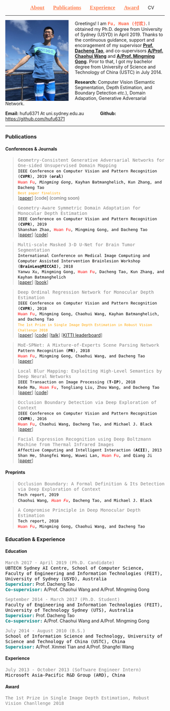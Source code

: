 &nbsp; &nbsp; &nbsp; &nbsp; &nbsp; &nbsp; &nbsp; &nbsp; &nbsp; &nbsp; <a href="#aboutme" style="color:coral; font-family:fantasy; font-size: 120%;">**About**</a> &nbsp; &nbsp; &nbsp; <a href="#publication" style="color:coral; font-family:fantasy; font-size: 120%;">**Publications**</a> &nbsp; &nbsp; &nbsp; <a href="#experience" style="color:coral; font-family:fantasy; font-size: 120%;">**Experience**</a> &nbsp; &nbsp; &nbsp; <a href="#award" style="color:coral; font-family:fantasy; font-size: 120%;">**Award**</a> &nbsp; &nbsp; &nbsp; CV       

---
<a name="aboutme"></a>
<img align="left" width="200" height="255" src="photo/huanfu_photo.JPG" style="padding-right: 20px">

Greetings! I am <tt style="color:Tomato; font-size: 100%;">**Fu, Huan (付欢)**</tt>. I obtained my Ph.D. degree from University of Sydney (USYD) in April 2019. Thanks to the continuous guidance, support and encoragement of my supervisor [**Prof. Dacheng Tao**](https://sydney.edu.au/engineering/people/dacheng.tao.php), and co-supervisors [**A/Prof. Chaohui Wang**](http://igm.univ-mlv.fr/~cwang/index.php) and [**A/Prof. Mingming Gong**](https://mgong2.github.io/). Piror to that, I got my bachelor degree from University of Science and Technology of China (USTC) in July 2014.

**Research:** Computer Vision (Semantic Segmentation, Depth Estimation, and Boundary Detection *etc.*), Domain Adapation, Generative Adversarial Network.

**Email:** hufu6371 At uni.sydney.edu.au &nbsp; &nbsp; &nbsp; &nbsp; &nbsp; &nbsp; **Github:** <https://github.com/hufu6371>

---
<a name="publication"></a>
### Publications
#### Conferences & Journals
><tt style="color:grey; font-size: 100%;">Geometry-Consistent Generative Adversarial Networks for One-sided Unsupervised Domain Mapping</tt> <br/>
><tt style="color:black; font-size: 90%;">IEEE Conference on Computer Vision and Pattern Recognition (**CVPR**), 2019 (**oral**)</tt> <br/>
><tt style="color:red; font-size: 90%;">Huan Fu<sup>*</sup></tt><tt style="color:black; font-size: 90%;">, Mingming Gong<sup>*</sup>, Kayhan Batmanghelich, Kun Zhang, and Dacheng Tao</tt> <br/>
<tt style="color:orange; font-size: 80%;">Best paper finalists</tt><br/>
>\[[paper](https://arxiv.org/abs/1809.05852)\] \[code\] (coming soon) <br/>

><tt style="color:grey; font-size: 100%;">Geometry-Aware Symmetric Domain Adaptation for Monocular Depth Estimation</tt> <br/>
><tt style="color:black; font-size: 90%;">IEEE Conference on Computer Vision and Pattern Recognition (**CVPR**), 2019</tt> <br/>
><tt style="color:black; font-size: 90%;">Shanshan Zhao, </tt><tt style="color:red; font-size: 90%;">Huan Fu</tt><tt style="color:black; font-size: 90%;">, Mingming Gong, and Dacheng Tao</tt> <br/>
>\[[paper](https://arxiv.org/abs/1904.01870)\] \[[code](https://github.com/sshan-zhao/GASDA)\] <br/>

><tt style="color:grey; font-size: 100%;">Multi-scale Masked 3-D U-Net for Brain Tumor Segmentation</tt> <br/>
><tt style="color:black; font-size: 90%;">International Conference on Medical Image Computing and Computer Assisted Intervention Brainlesion Workshop (**BrainLes@MICCAI**), 2018</tt> <br/>
><tt style="color:black; font-size: 90%;">Yanwu Xu, Mingming Gong, </tt><tt style="color:red; font-size: 90%;">Huan Fu</tt><tt style="color:black; font-size: 90%;">, Dacheng Tao, Kun Zhang, and Kayhan Batmanghelich</tt> <br/>
>\[[paper](https://link.springer.com/chapter/10.1007/978-3-030-11726-9_20)\] \[[book](https://www.springer.com/gp/book/9783030117221)\]<br/>

><tt style="color:grey; font-size: 100%;">Deep Ordinal Regression Network for Monocular Depth Estimation</tt> <br/>
><tt style="color:black; font-size: 90%;">IEEE Conference on Computer Vision and Pattern Recognition (**CVPR**), 2018</tt> <br/>
><tt style="color:red; font-size: 90%;">Huan Fu</tt><tt style="color:black; font-size: 90%;">, Mingming Gong, Chaohui Wang, Kayhan Batmanghelich, and Dacheng Tao</tt> <br/>
<tt style="color:orange; font-size: 80%;">The 1st Prize in Single Image Depth Estimation in Robust Vision Challenge 2018</tt><br/>
>\[[paper](https://arxiv.org/abs/1806.02446)\] \[[code](https://github.com/hufu6371/DORN)\] \[[talk](https://www.youtube.com/watch?v=EbMGyJdw2R4)\] \[[KITTI leaderboard](http://www.cvlibs.net/datasets/kitti/eval_depth.php?benchmark=depth_prediction)\]<br/>

><tt style="color:grey; font-size: 100%;">MoE-SPNet: A Mixture-of-Experts Scene Parsing Network</tt> <br/>
><tt style="color:black; font-size: 90%;">Pattern Recognition (**PR**), 2018</tt> <br/>
><tt style="color:red; font-size: 90%;">Huan Fu</tt><tt style="color:black; font-size: 90%;">, Mingming Gong, Chaohui Wang, and Dacheng Tao</tt> <br/>
>\[[paper](https://arxiv.org/abs/1806.07049)\]<br/>

><tt style="color:grey; font-size: 100%;">Local Blur Mapping: Exploiting High-Level Semantics by Deep Neural Networks</tt> <br/>
><tt style="color:black; font-size: 90%;">IEEE Transaction on Image Processing (**T-IP**), 2018</tt> <br/>
><tt style="color:black; font-size: 90%;">Kede Ma, </tt><tt style="color:red; font-size: 90%;">Huan Fu</tt><tt style="color:black; font-size: 90%;">, Tongliang Liu, Zhou Wang, and Dacheng Tao</tt> <br/>
>\[[paper](https://arxiv.org/abs/1612.01227)\] \[[code](https://ece.uwaterloo.ca/~k29ma/)\]<br/>

><tt style="color:grey; font-size: 100%;">Occlusion Boundary Detection via Deep Exploration of Context</tt> <br/>
><tt style="color:black; font-size: 90%;">IEEE Conference on Computer Vision and Pattern Recognition (**CVPR**), 2016</tt> <br/>
><tt style="color:red; font-size: 90%;">Huan Fu</tt><tt style="color:black; font-size: 90%;">, Chaohui Wang, Dacheng Tao, and Michael J. Black</tt> <br/>
>\[[paper](http://files.is.tue.mpg.de/black/papers/FuCVPR2016.pdf)\]<br/>

><tt style="color:grey; font-size: 100%;">Facial Expression Recognition using Deep Boltzmann Machine from Thermal Infrared Images</tt> <br/>
><tt style="color:black; font-size: 90%;">Affective Computing and Intelligent Interaction (**ACII**), 2013</tt> <br/>
><tt style="color:black; font-size: 90%;">Shan He, Shangfei Wang, Wuwei Lan, </tt><tt style="color:red; font-size: 90%;">Huan Fu</tt><tt style="color:black; font-size: 90%;">, and Qiang Ji</tt> <br/>
>\[[paper](https://ieeexplore.ieee.org/document/6681437)\]<br/>

#### Preprints
><tt style="color:grey; font-size: 100%;">Occlusion Boundary: A Formal Definition & Its Detection via Deep Exploration of Context</tt> <br/>
><tt style="color:black; font-size: 90%;">Tech report, 2019</tt> <br/>
><tt style="color:black; font-size: 90%;">Chaohui Wang<sup>*</sup>, </tt><tt style="color:red; font-size: 90%;">Huan Fu<sup>*</sup></tt><tt style="color:black; font-size: 90%;">, Dacheng Tao, and Michael J. Black</tt> <br/>

><tt style="color:grey; font-size: 100%;">A Compromise Principle in Deep Monocular Depth Estimation</tt> <br/>
><tt style="color:black; font-size: 90%;">Tech report, 2018</tt> <br/>
><tt style="color:red; font-size: 90%;">Huan Fu</tt><tt style="color:black; font-size: 90%;">, Mingming Gong, Chaohui Wang, and Dacheng Tao</tt> <br/>

<a name="experience"></a>
### Education & Experience
#### Education
<tt style="color:grey; font-size: 100%;">March 2017 - April 2019 (Ph.D. Candidate)</tt> <br/>
<tt style="color:black; font-size: 100%;">UBTECH Sydney AI Centre, School of Computer Science, Faculty of Engineering and Information Technologies (FEIT), University of Sydney (USYD), Australia</tt> <br/>
<tt style="color:teal; font-size: 100%;">**Supervisor:**</tt> Prof. Dacheng Tao<br/> 
<tt style="color:teal; font-size: 100%;">**Co-supervisor:**</tt> A/Prof. Chaohui Wang and A/Prof. Mingming Gong<br/>

<tt style="color:grey; font-size: 100%;">September 2014 - March 2017 (Ph.D. Student)</tt> <br/>
<tt style="color:black; font-size: 100%;">Faculty of Engineering and Information Technologies (FEIT), University of Technology Sydney (UTS), Australia</tt> <br/>
<tt style="color:teal; font-size: 100%;">**Supervisor:**</tt> Prof. Dacheng Tao <br/> 
<tt style="color:teal; font-size: 100%;">**Co-supervisor:**</tt> A/Prof. Chaohui Wang and A/Prof. Mingming Gong<br/>

<tt style="color:grey; font-size: 100%;">July 2014 - August 2010 (B.S.) </tt> <br/>
<tt style="color:black; font-size: 100%;">School of Information Science and Technology, University of Science and Technology of China (USTC), China</tt> <br/>
<tt style="color:teal; font-size: 100%;">**Supervisor:**</tt> A/Prof. Xinmei Tian and A/Prof. Shangfei Wang <br/>

#### Experience
<tt style="color:grey; font-size: 100%;">July 2013 - October 2013 (Software Engineer Intern)</tt> <br/>
<tt style="color:black; font-size: 100%;">Microsoft Asia-Pacific R&D Group (ARD), China</tt> <br/>

<a name="award"></a>
#### Award
<tt style="color:grey; font-size: 100%;">The 1st Prize in Single Image Depth Estimation, Robust Vision Chanllenge 2018</tt> <br/>
